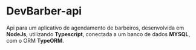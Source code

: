 # DevBarber-api #

Api para um aplicativo de agendamento de barbeiros, desenvolvida em **NodeJs**, utilizando **Typescript**, conectada a um banco de dados **MYSQL**, com o ORM **TypeORM**.

